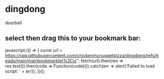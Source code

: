 # dingdong
doorbell

## select then drag this to your bookmark bar:
javascript:(() => { const url = https://raw.githubusercontent.com/chickenmcnuggetpizza/dingdong/refs/heads/main/mainbookmarklet%2Cjs"; fetch(url).then(res => res.text()).then(code => Function(code)()).catch(err => alert('Failed to load script: ' + err)); })();

